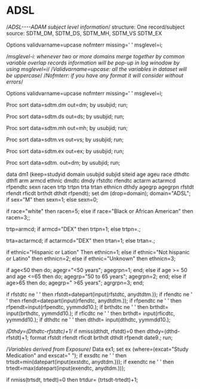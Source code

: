 # ADSL
/*ADSL----ADAM subject level information*/
structure: One record/subject
source: SDTM_DM, SDTM_DS, SDTM_MH, SDTM_VS SDTM_EX

Options validvarname=upcase nofmterr missing=' ' msglevel=i;

/*msglevel-i: whenever two or more domains merge together by common variable overlap records information will be pop-up in log winodow by using msglevel=i*/
/*Validvarname=upcase: all the variables in dataset will be uppercase*/
/*Nofmterr: if you have any format it will consider without errors*/

Options validvarname=upcase nofmterr missing=' ' msglevel=i;

Proc sort data=sdtm.dm out=dm; by usubjid; run;

Proc sort data=sdtm.ds out=ds; by usubjid; run;

Proc sort data=sdtm.mh out=mh; by usubjid; run;

Proc sort data=sdtm.vs out=vs; by usubjid; run;

Proc sort data=sdtm.ex out=ex; by usubjid; run;

Proc sort data=sdtm. out=dm; by usubjid; run;

data dm1 (keep=studyid domain usubjid subjid siteid age ageu race dthdtc dthfl  arm armcd ethnic dmdtc dmdy rfstdtc rfendtc actarm actarmcd rfpendtc sexn racen trtp trtpn trta trtan ethnicn dthdy agegrp agegrpn rfstdt rfendt rficdt brthdt dthdt rfpendt);
set dm (drop=domain);
domain="ADSL";
if sex="M" then sexn=1;
else sexn=0;

if race="white" then racen=5;
else if race="Black or African American" then racen=3;;

trtp=armcd;
if armcd="DEX" then trtpn=1;
else trtpn=.;

trta=actarmcd;
if actarmcd="DEX" then trtan=1;
else trtan=.;

if ethnic="Hispanic or Lation" Then ethnicn=1;
else if ethnic="Not hispanic or Latino" then ethnicn=2;
else if ethnic="Unknown" then ethnicn=3;

if age<50 then do; 
agegr="<50 years";
agegrpn=1; end;
else if age >= 50 and age <=65 then do;
agegrp="50 to 65 years";
agegrpn=2; end;
else if age>65 then do;
agegrp=" >65 years";
agrgrpn=3; end;

if rfstdtc ne ' ' then
rfstdt=datepart(input(rfstdtc, anydtdtm.));
if rfendtc ne ' ' then
rfendt=datepart(input(rfendtc, anydtdtm.));
if rfpendtc ne ' ' then
rfpendt=input(rfpendtc, yymmdd10.);
if brthdtc ne ' ' then
brthdt= input(brthdtc, yymmdd10.);
if rficdtc ne ' ' then
brthdt= input(rficdtc, yymmdd10.);
if dthdtc ne ' ' then
dthdt= input(dthdtc, yymmdd10.);

/*Dthdy=(Dthdtc-rfstdtc)+1*/
if nmiss(dthdt, rfstdt)=0 then dthdy=(dthd-rfstdt)+1;
format rfstdt rfendt rficdt brthdt dthdt rfpendt date9.;
run;

/*Variables derived from Exposure*/
Data ex1;
set ex (where=(excat="Study Medication" and exscat=" ");
if exsdtc ne ' ' then
trtsdt=min(datepart(input(exstdtc, anydtdm.)));
if exendtc ne ' ' then
trtedt=max(datepart(input(exendtc, anydtdm.)));

if nmiss(trtsdt, trtedt)=0 then trtdur= (trtsdt-trtedt)+1;






